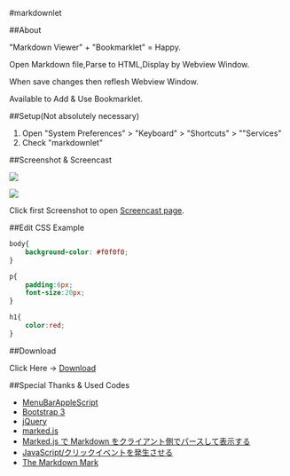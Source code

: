 #markdownlet

##About

"Markdown Viewer" + "Bookmarklet" = Happy.

Open Markdown file,Parse to HTML,Display by Webview Window.

When save changes then reflesh Webview Window.

Available to Add & Use Bookmarklet.

##Setup(Not absolutely necessary)

1. Open "System Preferences" > "Keyboard" > "Shortcuts" > ""Services"
2. Check "markdownlet"

##Screenshot & Screencast

<a href="http://quick.as/xp7tram"><img src="https://raw.github.com/veadar/markdownlet/master/screenshot1.jpg"></a>

<img src="https://raw.github.com/veadar/markdownlet/master/screenshot2.png">

Click first Screenshot to open <a href="http://quick.as/xp7tram">Screencast page</a>.

##Edit CSS Example


```css
body{
	background-color: #f0f0f0;
}

p{
	padding:6px;
	font-size:20px;
}

h1{
	color:red;
}
```

##Download

Click Here → [Download](https://github.com/veadar/markdownlet/releases)

##Special Thanks & Used Codes

- <a href="http://memogakisouko.appspot.com/MenuBarAppleScript.html">MenuBarAppleScript</a>
- [Bootstrap 3](http://getbootstrap.com/)
- [jQuery](http://jquery.com/)
- [marked.js](https://github.com/chjj/marked)
- [Marked.js で Markdown をクライアント側でパースして表示する](http://qiita.com/amay077/items/704d48130e5cf17e8654)
- [JavaScript/クリックイベントを発生させる](http://yakinikunotare.boo.jp/orebase2/javascript/fire_click_event)
- [The Markdown Mark](https://github.com/dcurtis/markdown-mark)